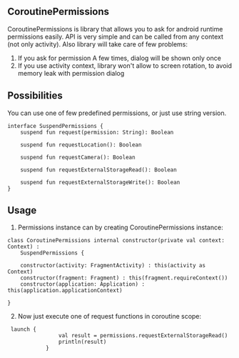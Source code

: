 ## CoroutinePermissions

CoroutinePermissions is library that allows you to ask for android runtime permissions easily. 
API is very simple and can be called from any context (not only activity).
Also library will take care of few problems:
1. If you ask for permission A few times, dialog will be shown only once
2. If you use activity context, library won't allow to screen rotation, to avoid memory leak with permission dialog

## Possibilities
You can use one of few predefined permissions, or just use string version.
```
interface SuspendPermissions {
    suspend fun request(permission: String): Boolean

    suspend fun requestLocation(): Boolean

    suspend fun requestCamera(): Boolean

    suspend fun requestExternalStorageRead(): Boolean

    suspend fun requestExternalStorageWrite(): Boolean
}
```

## Usage

1. Permissions instance can by creating CoroutinePermissions instance:

```
class CoroutinePermissions internal constructor(private val context: Context) :
    SuspendPermissions {

    constructor(activity: FragmentActivity) : this(activity as Context)
    constructor(fragment: Fragment) : this(fragment.requireContext())
    constructor(application: Application) : this(application.applicationContext)

}
```
2. Now just execute one of request functions in coroutine scope:

```
 launch {
                val result = permissions.requestExternalStorageRead()
                println(result)
            }
```
